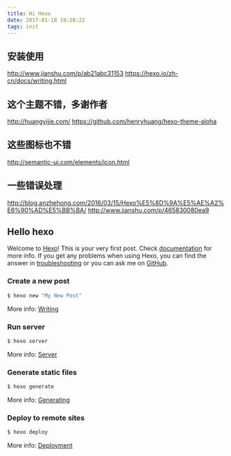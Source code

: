 ```yaml
---
title: Hi Hexo
date: 2017-01-18 19:28:22
tags: init
---
```


## 安装使用 ##
http://www.jianshu.com/p/ab21abc31153
https://hexo.io/zh-cn/docs/writing.html

## 这个主题不错，多谢作者 ##
http://huangyijie.com/
https://github.com/henryhuang/hexo-theme-aloha

## 这些图标也不错 ##
http://semantic-ui.com/elements/icon.html

## 一些错误处理 ##
http://blog.anzhehong.com/2016/03/15/Hexo%E5%8D%9A%E5%AE%A2%E6%90%AD%E5%BB%BA/
http://www.jianshu.com/p/465830080ea9

## Hello hexo ##
Welcome to [Hexo](https://hexo.io/)! This is your very first post. Check [documentation](https://hexo.io/docs/) for more info. If you get any problems when using Hexo, you can find the answer in [troubleshooting](https://hexo.io/docs/troubleshooting.html) or you can ask me on [GitHub](https://github.com/hexojs/hexo/issues).

### Create a new post ###

``` bash
$ hexo new "My New Post"
```

More info: [Writing](https://hexo.io/docs/writing.html)

### Run server ###

``` bash
$ hexo server
```

More info: [Server](https://hexo.io/docs/server.html)

### Generate static files ###

``` bash
$ hexo generate
```

More info: [Generating](https://hexo.io/docs/generating.html)

### Deploy to remote sites ###

``` bash
$ hexo deploy
```

More info: [Deployment](https://hexo.io/docs/deployment.html)